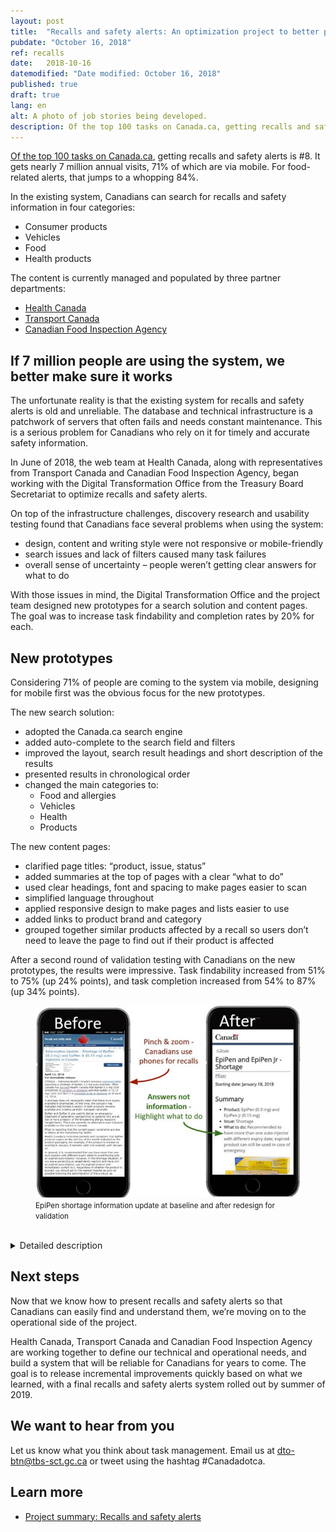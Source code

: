 ```yaml
---
layout: post
title:  "Recalls and safety alerts: An optimization project to better protect Canadians"
pubdate: "October 16, 2018"
ref: recalls
date:   2018-10-16
datemodified: "Date modified: October 16, 2018"
published: true
draft: true
lang: en
alt: A photo of job stories being developed. 
description: Of the top 100 tasks on Canada.ca, getting recalls and safety alerts is &#35;8. It gets nearly 7 million annual visits, 71% of which are via mobile. For food-related alerts, that jumps to a whopping 84%.
---
```


[Of the top 100 tasks on Canada.ca](https://www.canada.ca/en/government/about/top-tasks-for-canada-ca.html), getting recalls and safety alerts is #8. It gets nearly 7 million annual visits, 71% of which are via mobile. For food-related alerts, that jumps to a whopping 84%.

In the existing system, Canadians can search for recalls and safety information in four categories:

* Consumer products
* Vehicles
* Food
* Health products

The content is currently managed and populated by three partner departments:

* [Health Canada](https://www.canada.ca/en/health-canada.html)
* [Transport Canada](https://www.tc.gc.ca/eng/menu.htm)
* [Canadian Food Inspection Agency](http://www.inspection.gc.ca/eng/1297964599443/1297965645317)


## If 7 million people are using the system, we better make sure it works ##

The unfortunate reality is that the existing system for recalls and safety alerts is old and unreliable. The database and technical infrastructure is a patchwork of servers that often fails and needs constant maintenance. This is a serious problem for Canadians who rely on it for timely and accurate safety information.

In June of 2018, the web team at Health Canada, along with representatives from Transport Canada and Canadian Food Inspection Agency, began working with the Digital Transformation Office from the Treasury Board Secretariat to optimize recalls and safety alerts.

On top of the infrastructure challenges, discovery research and usability testing found that Canadians face several problems when using the system:

* design, content and writing style were not responsive or mobile-friendly 
* search issues and lack of filters caused many task failures
* overall sense of uncertainty – people weren’t getting clear answers for what to do

With those issues in mind, the Digital Transformation Office and the project team designed new prototypes for a search solution and content pages. The goal was to increase task findability and completion rates by 20% for each.

 
## New prototypes ##

Considering 71% of people are coming to the system via mobile, designing for mobile first was the obvious focus for the new prototypes.
 
The new search solution:
 
* adopted the Canada.ca search engine
* added auto-complete to the search field and filters
* improved the layout, search result headings and short description of the results
* presented results in chronological order
* changed the main categories to: 
  * Food and allergies
  * Vehicles
  * Health
  * Products


The new content pages:
 
* clarified page titles: “product, issue, status”
* added summaries at the top of pages with a clear “what to do”
* used clear headings, font and spacing to make pages easier to scan
* simplified language throughout
* applied responsive design to make pages and lists easier to use
* added links to product brand and category
* grouped together similar products affected by a recall so users don’t need to leave the page to find out if their product is affected
 
After a second round of validation testing with Canadians on the new prototypes, the results were impressive. Task findability increased from 51% to 75% (up 24% points), and task completion increased from 54% to 87% (up 34% points).


 
<figure>
<img class="img-responsive" alt="Image of two phones showing EpiPen information update page, labelled 'Before' and 'After'."
 src="./images/recalls-rappels/beforeafter-epipen.jpg"/>
<br>
<figcaption><small>EpiPen shortage information update at baseline and after redesign for validation </small></figcaption>
<br>
</figure>

<details>
<summary>
Detailed description
</summary>
<br>
<p>Image of two phones, labelled "Before" and "After".</p>

<p>The first phone shows how dense and crowded the original safety alert looked on mobile. An arrow points to the text with the annotation "Pinch and zoom - Canadians use phones for recalls".</p>

<p>The second phone shows how the redesigned prototype text is much shorter and has more white space. You can see that 3 bullets immediately tell you the product, the issue and what to do. An arrow points to the text with the annotation "Answers not information - Highlight what to do".</p>

</details>



## Next steps ##

Now that we know how to present recalls and safety alerts so that Canadians can easily find and understand them, we’re moving on to the operational side of the project.

Health Canada, Transport Canada and Canadian Food Inspection Agency are working together to define our technical and operational needs, and build a system that will be reliable for Canadians for years to come. The goal is to release incremental improvements quickly based on what we learned, with a final recalls and safety alerts system rolled out by summer of 2019.

## We want to hear from you ##
Let us know what you think about task management. Email us at [dto-btn@tbs-sct.gc.ca](mailto:dto-btn@tbs-sct.gc.ca) or tweet using the hashtag #Canadadotca.

## Learn more

* [Project summary: Recalls and safety alerts](https://canada-ca.github.io/research-recherche/recalls-research-summary.html)

